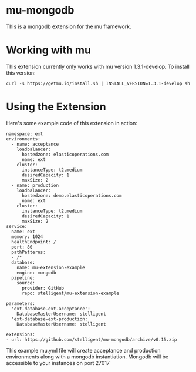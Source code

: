 # mu-mongodb

This is a mongodb extension for the mu framework.

# Working with mu

This extension currently only works with mu version 1.3.1-develop. To install this version:

```
curl -s https://getmu.io/install.sh | INSTALL_VERSION=1.3.1-develop sh
```

# Using the Extension

Here's some example code of this extension in action:

```
namespace: ext
environments:
  - name: acceptance
    loadbalancer:
      hostedzone: elasticoperations.com
      name: ext
    cluster:
      instanceType: t2.medium
      desiredCapacity: 1
      maxSize: 2
  - name: production
    loadbalancer:
      hostedzone: demo.elasticoperations.com
      name: ext
    cluster:
      instanceType: t2.medium
      desiredCapacity: 1
      maxSize: 2
service:
  name: ext
  memory: 1024
  healthEndpoint: /
  port: 80
  pathPatterns:
  - /*
  database:
    name: mu-extension-example
    engine: mongodb
  pipeline:
    source:
      provider: GitHub
      repo: stelligent/mu-extension-example

parameters:
  'ext-database-ext-acceptance':
    DatabaseMasterUsername: stelligent
  'ext-database-ext-production:
    DatabaseMasterUsername: stelligent

extensions:
- url: https://github.com/stelligent/mu-mongodb/archive/v0.15.zip
```

This example mu.yml file will create acceptance and production environments along with a mongodb instantiation. Mongodb will be accessible to your instances on port 27017
